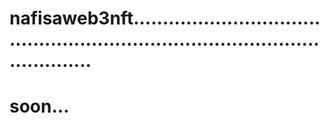 # nafisaweb3nft...................................................................................................
# soon...

